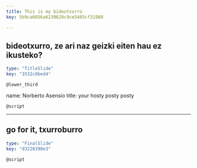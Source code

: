 ```yaml
---
title: This is my bideotxurro
key: 5b9ca0856a6230629c9ce5485cf31980

---
```

## bideotxurro, ze ari naz geizki eiten hau ez ikusteko?

```yaml
type: "TitleSlide"
key: "3532c8bed4"
```

`@lower_third`

name: Norberto Asensio
title: your hosty posty posty


`@script`



---
## go for it, txurroburro

```yaml
type: "FinalSlide"
key: "d3228398e3"
```

`@script`


